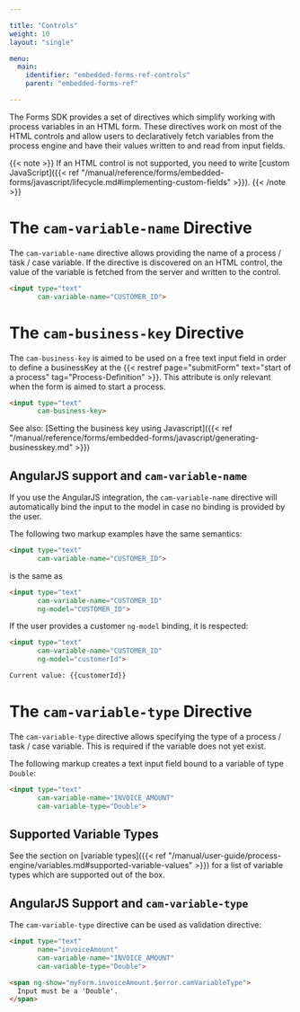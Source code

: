 ```yaml
---

title: "Controls"
weight: 10
layout: "single"

menu:
  main:
    identifier: "embedded-forms-ref-controls"
    parent: "embedded-forms-ref"

---
```


The Forms SDK provides a set of directives which simplify working with process variables in an HTML form.
These directives work on most of the HTML controls and allow users to declaratively fetch variables from the process engine and have their values written to and read from input fields.

{{< note >}}
If an HTML control is not supported, you need to write [custom JavaScript]({{< ref "/manual/reference/forms/embedded-forms/javascript/lifecycle.md#implementing-custom-fields" >}}).
{{< /note >}}


# The `cam-variable-name` Directive

The `cam-variable-name` directive allows providing the name of a process / task / case variable. If the directive is discovered on an HTML control, the value of the variable is fetched from the server and written to the control.

```html
<input type="text"
       cam-variable-name="CUSTOMER_ID">
```


# The `cam-business-key` Directive

The `cam-business-key` is aimed to be used on a free text input field in order to define a businessKey at the {{< restref page="submitForm" text="start of a process" tag="Process-Definition" >}}.
This attribute is only relevant when the form is aimed to start a process.

```html
<input type="text"
       cam-business-key>
```

See also: [Setting the business key using Javascript]({{< ref "/manual/reference/forms/embedded-forms/javascript/generating-businesskey.md" >}})

## AngularJS support and `cam-variable-name`
If you use the AngularJS integration, the `cam-variable-name` directive will automatically bind the input to the model in case no binding is provided by the user.

The following two markup examples have the same semantics:

```html
<input type="text"
       cam-variable-name="CUSTOMER_ID">
```

is the same as

```html
<input type="text"
       cam-variable-name="CUSTOMER_ID"
       ng-model="CUSTOMER_ID">
```

If the user provides a customer `ng-model` binding, it is respected:

```html
<input type="text"
       cam-variable-name="CUSTOMER_ID"
       ng-model="customerId">

Current value: {{customerId}}
```


# The `cam-variable-type` Directive

The `cam-variable-type` directive allows specifying the type of a process / task / case variable. This is required if the variable does not yet exist.

The following markup creates a text input field bound to a variable of type `Double`:

```html
<input type="text"
       cam-variable-name="INVOICE_AMOUNT"
       cam-variable-type="Double">
```

## Supported Variable Types

See the section on [variable types]({{< ref "/manual/user-guide/process-engine/variables.md#supported-variable-values" >}}) for a list of variable types which are supported out of the box.

## AngularJS Support and `cam-variable-type`

The `cam-variable-type` directive can be used as validation directive:

```html
<input type="text"
       name="invoiceAmount"
       cam-variable-name="INVOICE_AMOUNT"
       cam-variable-type="Double">

<span ng-show="myForm.invoiceAmount.$error.camVariableType">
  Input must be a 'Double'.
</span>
```

